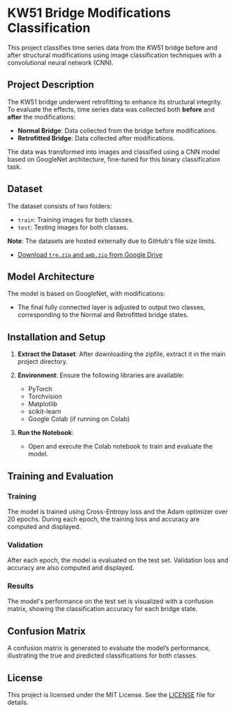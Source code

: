 # KW51 Bridge Modifications Classification

This project classifies time series data from the KW51 bridge before and after structural modifications using image classification techniques with a convolutional neural network (CNN).

## Project Description

The KW51 bridge underwent retrofitting to enhance its structural integrity. To evaluate the effects, time series data was collected both **before** and **after** the modifications:
- **Normal Bridge**: Data collected from the bridge before modifications.
- **Retrofitted Bridge**: Data collected after modifications.

The data was transformed into images and classified using a CNN model based on GoogleNet architecture, fine-tuned for this binary classification task.

## Dataset

The dataset consists of two folders:
- `train`: Training images for both classes.
- `test`: Testing images for both classes.

**Note**: The datasets are hosted externally due to GitHub's file size limits.

- [Download `tre.zip` and `amb.zip` from Google Drive](https://drive.google.com/drive/folders/1vPwom8AetBAnPkCyaNuyQ8Wgo00WNjWN?usp=drive_link)



## Model Architecture

The model is based on GoogleNet, with modifications:
- The final fully connected layer is adjusted to output two classes, corresponding to the Normal and Retrofitted bridge states.

## Installation and Setup

1. **Extract the Dataset**: After downloading the zipfile, extract it in the main project directory.
2. **Environment**: Ensure the following libraries are available:
   - PyTorch
   - Torchvision
   - Matplotlib
   - scikit-learn
   - Google Colab (if running on Colab)

3. **Run the Notebook**:
   - Open and execute the Colab notebook to train and evaluate the model.

## Training and Evaluation

### Training
The model is trained using Cross-Entropy loss and the Adam optimizer over 20 epochs. During each epoch, the training loss and accuracy are computed and displayed.

### Validation
After each epoch, the model is evaluated on the test set. Validation loss and accuracy are also computed and displayed.

### Results
The model's performance on the test set is visualized with a confusion matrix, showing the classification accuracy for each bridge state.

## Confusion Matrix

A confusion matrix is generated to evaluate the model’s performance, illustrating the true and predicted classifications for both classes.

## License

This project is licensed under the MIT License. See the [LICENSE](LICENSE) file for details.
